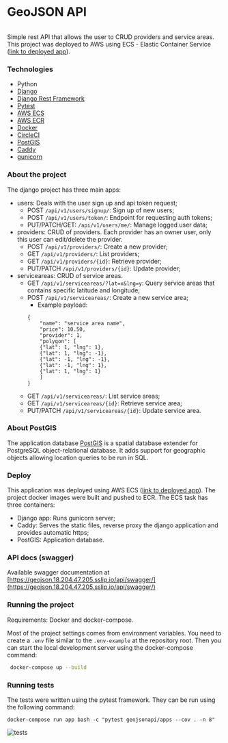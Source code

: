 # GeoJSON API

[![<jvitors23>](https://circleci.com/gh/jvitors23/geojsonapi.svg?style=shield)](https://circleci.com/gh/jvitors23/geojsonapi)


Simple rest API that allows the user to CRUD providers and service areas. This project was deployed to AWS using ECS - Elastic Container Service ([link to deployed app](https://geojson.18.204.47.205.sslip.io/api/swagger/)).


### Technologies

* Python
* [Django](https://www.djangoproject.com/)
* [Django Rest Framework](https://www.django-rest-framework.org/)
* [Pytest](https://docs.pytest.org/en/7.2.x/)
* [AWS ECS](https://aws.amazon.com/pt/ecs/)
* [AWS ECR](https://aws.amazon.com/pt/ecr/)
* [Docker](https://www.docker.com/)
* [CircleCI](https://circleci.com/)
* [PostGIS](https://postgis.net/)
* [Caddy](https://caddyserver.com/)
* [gunicorn](https://gunicorn.org/)


### About the project

The django project has three main apps:

* users: Deals with the user sign up and api token request;
  * POST ```/api/v1/users/signup/```: Sign up of new users;
  * POST ```/api/v1/users/token/```: Endpoint for requesting auth tokens;
  * PUT/PATCH/GET: ```/api/v1/users/me/```: Manage logged user data;
* providers: CRUD of providers. Each provider has an owner user, only this user can edit/delete the provider.
  * POST ```/api/v1/providers/```: Create a new provider;
  * GET ```/api/v1/providers/```: List providers;
  * GET ```/api/v1/providers/{id}```: Retrieve provider;
  * PUT/PATCH ```/api/v1/providers/{id}```: Update provider;
* serviceareas: CRUD of service areas.
  * GET ```/api/v1/serviceareas/?lat=x&lng=y```: Query service areas that contains specific latitude and longitude;
  * POST ```/api/v1/serviceareas/```: Create a new service area;
    * Example payload:
    ```
    {
	    "name": "service area name",
	    "price": 10.50,
	    "provider": 1,
	    "polygon": [
        {"lat": 1, "lng": 1},
        {"lat": 1, "lng": -1},
        {"lat": -1, "lng": -1},
        {"lat": -1, "lng": 1},
        {"lat": 1, "lng": 1}
	    ]
    }
    ```
  * GET ```/api/v1/serviceareas/```: List service areas;
  * GET ```/api/v1/serviceareas/{id}```: Retrieve service area;
  * PUT/PATCH ```/api/v1/serviceareas/{id}```: Update service area.

### About PostGIS

The application database [PostGIS](https://postgis.net/) is a spatial database extender for PostgreSQL object-relational database. It adds support for geographic objects allowing location queries to be run in SQL.

### Deploy

This application was deployed using AWS ECS ([link to deployed app](https://geojson.18.204.47.205.sslip.io/api/swagger/)). The project docker images were built and pushed to ECR. The ECS task has three containers:
* Django app:  Runs gunicorn server;
* Caddy: Serves the static files, reverse proxy the django application and provides automatic https;
* PostGIS: Application database.

### API docs (swagger)

Available swagger documentation at [https://geojson.18.204.47.205.sslip.io/api/swagger/](https://geojson.18.204.47.205.sslip.io/api/swagger/)

### Running the project

Requirements: Docker and docker-compose.

Most of the project settings comes from environment variables. You need to create a ```.env``` file similar to the ```.env-example``` at the repository root.
Then you can start the local development server using the docker-compose command:

```bash
 docker-compose up --build
```

### Running tests

The tests were written using the pytest framework. They can be run using the following command:

```
docker-compose run app bash -c "pytest geojsonapi/apps --cov . -n 8"
```


![tests](https://i.imgur.com/IpBpZNN.png)
